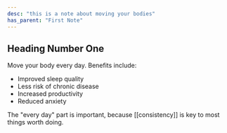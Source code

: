 ```yaml
---
desc: "this is a note about moving your bodies"
has_parent: "First Note"
---
```

## Heading Number One 

Move your body every day. Benefits include:

- Improved sleep quality
- Less risk of chronic disease
- Increased productivity
- Reduced anxiety

The "every day" part is important, because [[consistency]] is key to most things worth doing.